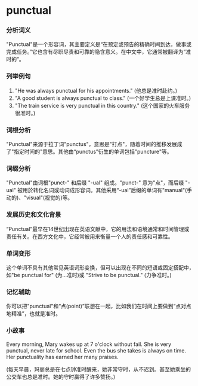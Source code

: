 # punctual

### 分析词义

  

"Punctual"是一个形容词，其主要定义是“在预定或预告的精确时间到达，做事或完成任务。”它也含有尽职尽责和可靠的隐含意义。在中文中，它通常被翻译为“准时的”。

  

### 列举例句

  

1.  "He was always punctual for his appointments." (他总是准时赴约。)
2.  "A good student is always punctual to class." (一个好学生总是上课准时。)
3.  "The train service is very punctual in this country." (这个国家的火车服务很准时。)

  

### 词根分析

  

"Punctual"来源于拉丁词"punctus"，意思是"打点"，随着时间的推移发展成了"指定时间的"意思。其他由“punctus”衍生的单词包括"puncture"等。

  

### 词缀分析

  

"Punctual"由词根"punct-" 和后缀 "-ual" 组成。"punct-" 意为"点"，而后缀 "-ual" 被用於转化名词或动词成形容词。其他采用“-ual”后缀的单词有"manual"(手动的)、"visual"(视觉的)等。

  

### 发展历史和文化背景

  

“Punctual”最早在14世纪出现在英语文献中，它的用法和语境通常和时间管理或责任有关。在西方文化中，它经常被用来衡量一个人的责任感和可靠性。

  

### 单词变形

  

这个单词不具有其他常见英语词形变换，但可以出现在不同的短语或固定搭配中，如"be punctual for" (为...准时)或 "Strive to be punctual." (力争准时。)

  

### 记忆辅助

  

你可以把"punctual"和“点(point)”联想在一起，比如我们在时间上要做到“点对点地精准”，也就是准时。

  

### 小故事

  

Every morning, Mary wakes up at 7 o'clock without fail. She is very punctual, never late for school. Even the bus she takes is always on time. Her punctuality has earned her many praises.

  

(每天早晨，玛丽总是在七点钟准时醒来，她非常守时，从不迟到。甚至她乘坐的公交车也总是准时。她的守时赢得了许多赞扬。)
